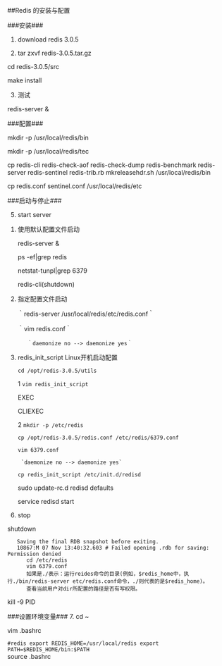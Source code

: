 ##Redis 的安装与配置

###安装###
1. download redis 3.0.5

2. tar zxvf redis-3.0.5.tar.gz

  cd redis-3.0.5/src
  
  make install

3. 测试

  redis-server &

###配置###

  mkdir -p /usr/local/redis/bin
  
  mkdir -p /usr/local/redis/tec

  cp redis-cli redis-check-aof redis-check-dump redis-benchmark redis-server redis-sentinel redis-trib.rb mkreleasehdr.sh /usr/local/redis/bin

  cp redis.conf sentinel.conf /usr/local/redis/etc

###启动与停止###

 5. start server
 
  1) 使用默认配置文件启动
  
     redis-server &
  
     ps -ef|grep redis
     
     netstat-tunpl|grep 6379
     
     redis-cli(shutdown)
     
  2) 指定配置文件启动
       
       ｀redis-server /usr/local/redis/etc/redis.conf｀
  
       ｀vim redis.conf｀
       
            ｀daemonize no --> daemonize yes｀
       
  3) redis_init_script Linux开机启动配置
  
  	 `cd /opt/redis-3.0.5/utils`
  	 
     1 `vim redis_init_script`
     
       EXEC
       
       CLIEXEC
       
     2 `mkdir -p /etc/redis`
     
       `cp /opt/redis-3.0.5/redis.conf /etc/redis/6379.conf`
       
       `vim 6379.conf`
       
          `daemonize no --> daemonize yes`
          
       `cp redis_init_script /etc/init.d/redisd`

       sudo update-rc.d redisd defaults
       
       service redisd start
6. stop

  shutdown
  
  	   Saving the final RDB snapshot before exiting.
       10867:M 07 Nov 13:40:32.603 # Failed opening .rdb for saving: Permission denied
          cd /etc/redis
          vim 6379.conf
          如果是./表示：运行reides命令的目录(例如，$redis_home中，执行./bin/redis-server etc/redis.conf命令，./则代表的是$redis_home)。
          查看当前用户对dir所配置的路径是否有写权限。


  kill -9 PID


###设置环境变量###
7. cd ~

   vim .bashrc
   
   `
       #redis
       export REDIS_HOME=/usr/local/redis
       export PATH=$REDIS_HOME/bin:$PATH
    `   
   source .bashrc


